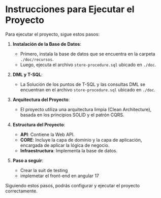 # Instrucciones para Ejecutar el Proyecto

Para ejecutar el proyecto, sigue estos pasos:

1. **Instalación de la Base de Datos**:

   - Primero, instala la base de datos que se encuentra en la carpeta `./doc/recursos`.
   - Luego, ejecuta el archivo `store-procedure.sql` ubicado en `./doc`.

2. **DML y T-SQL**:

   - La Solución de los puntos de T-SQL y las consultas DML se encuentran en el archivo `store-procedure.sql` ubicado en `./doc`.

3. **Arquitectura del Proyecto**:

   - El proyecto utiliza una arquitectura limpia (Clean Architecture), basada en los principios SOLID y el patrón CQRS.

4. **Estructura del Proyecto**:

   - **API**: Contiene la Web API.
   - **CORE**: Incluye la capa de dominio y la capa de aplicación, encargada de aplicar la lógica de negocio.
   - **Infraestructura**: Implementa la base de datos.

5. **Paso a seguir**:

   - Crear la suit de testing
   - implemetar el front-end en angular 17

Siguiendo estos pasos, podrás configurar y ejecutar el proyecto correctamente.
